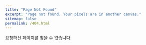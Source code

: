 ```yaml
---
title: "Page Not Found"
excerpt: "Page not found. Your pixels are in another canvas."
sitemap: false
permalink: /404.html
---
```


요청하신 페이지를 찾을 수 없습니다.